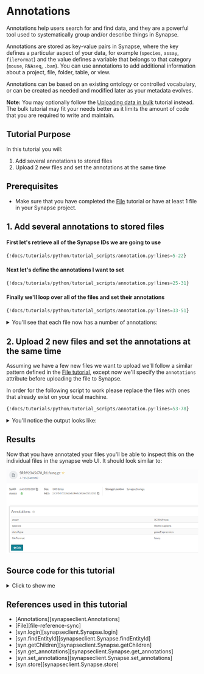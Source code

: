 # Annotations
Annotations help users search for and find data, and they are a powerful tool used to systematically group and/or describe things in Synapse.

Annotations are stored as key-value pairs in Synapse, where the key defines a particular aspect of your data, for example (`species`, `assay`, `fileFormat`) and the value defines a variable that belongs to that category (`mouse`, `RNAseq`, `.bam`). You can use annotations to add additional information about a project, file, folder, table, or view.

Annotations can be based on an existing ontology or controlled vocabulary, or can be created as needed and modified later as your metadata evolves.


**Note:** You may optionally follow the [Uploading data in bulk](./upload_data_in_bulk.md)
tutorial instead. The bulk tutorial may fit your needs better as it limits the amount
of code that you are required to write and maintain.


## Tutorial Purpose
In this tutorial you will:

1. Add several annotations to stored files
1. Upload 2 new files and set the annotations at the same time

## Prerequisites
* Make sure that you have completed the [File](./file.md) tutorial or have at least 1 file in your Synapse project.


## 1. Add several annotations to stored files

#### First let's retrieve all of the Synapse IDs we are going to use
```python
{!docs/tutorials/python/tutorial_scripts/annotation.py!lines=5-22}
```

#### Next let's define the annotations I want to set

```python
{!docs/tutorials/python/tutorial_scripts/annotation.py!lines=25-31}
```

#### Finally we'll loop over all of the files and set their annotations

```python
{!docs/tutorials/python/tutorial_scripts/annotation.py!lines=33-51}
```


<details class="example">
  <summary>You'll see that each file now has a number of annotations:</summary>

```
Batch 1 Folder ID: syn53205629
Got the annotations for File: SRR12345678_R1.fastq.gz, ID: syn53205687, Annotations: {}
Set the annotations for File: SRR12345678_R1.fastq.gz, ID: syn53205687, Annotations: {'assay': ['SCRNA-seq'], 'species': ['Homo sapiens'], 'dataType': ['geneExpression'], 'fileFormat': ['fastq']}
Got the annotations for File: SRR12345678_R2.fastq.gz, ID: syn53205688, Annotations: {}
Set the annotations for File: SRR12345678_R2.fastq.gz, ID: syn53205688, Annotations: {'assay': ['SCRNA-seq'], 'species': ['Homo sapiens'], 'dataType': ['geneExpression'], 'fileFormat': ['fastq']}
```
</details>


## 2. Upload 2 new files and set the annotations at the same time

Assuming we have a few new files we want to upload we'll follow a similar pattern defined
in the [File tutorial](./file.md), except now we'll specify the `annotations` attribute before
uploading the file to Synapse.

In order for the following script to work please replace the files with ones that
already exist on your local machine.

```python
{!docs/tutorials/python/tutorial_scripts/annotation.py!lines=53-78}
```

<details class="example">
  <summary>You'll notice the output looks like:</summary>
```
Stored file: SRR92345678_R1.fastq.gz, ID: syn53206218, Annotations: {
  "assay": [
    "SCRNA-seq"
  ],
  "dataType": [
    "geneExpression"
  ],
  "fileFormat": [
    "fastq"
  ],
  "species": [
    "Homo sapiens"
  ]
}
Stored file: SRR92345678_R2.fastq.gz, ID: syn53206219, Annotations: {
  "assay": [
    "SCRNA-seq"
  ],
  "dataType": [
    "geneExpression"
  ],
  "fileFormat": [
    "fastq"
  ],
  "species": [
    "Homo sapiens"
  ]
}
```
</details>

## Results

Now that you have annotated your files you'll be able to inspect this on the individual
files in the synapse web UI. It should look similar to:

![annotation](./tutorial_screenshots/annotation.png)


## Source code for this tutorial

<details class="quote">
  <summary>Click to show me</summary>

```python
{!docs/tutorials/python/tutorial_scripts/annotation.py!}
```
</details>

## References used in this tutorial

- [Annotations][synapseclient.Annotations]
- [File][file-reference-sync]
- [syn.login][synapseclient.Synapse.login]
- [syn.findEntityId][synapseclient.Synapse.findEntityId]
- [syn.getChildren][synapseclient.Synapse.getChildren]
- [syn.get_annotations][synapseclient.Synapse.get_annotations]
- [syn.set_annotations][synapseclient.Synapse.set_annotations]
- [syn.store][synapseclient.Synapse.store]
